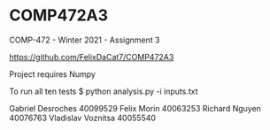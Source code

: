 # COMP472A3
COMP-472 - Winter 2021 - Assignment 3

https://github.com/FelixDaCat7/COMP472A3

Project requires Numpy

To run all ten tests
$ python analysis.py -i inputs.txt

Gabriel Desroches 40099529
Felix Morin 40063253
Richard Nguyen 40076763
Vladislav Voznitsa 40055540
